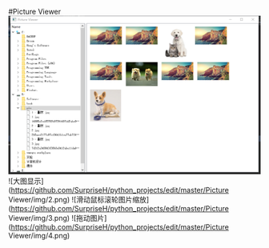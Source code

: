 ﻿#Picture Viewer
![Picture View主界面](https://github.com/SurpriseH/python_projects/blob/master/Picture%20Viewer/img/1.png)
![大图显示](https://github.com/SurpriseH/python_projects/edit/master/Picture Viewer/img/2.png)
![滑动鼠标滚轮图片缩放](https://github.com/SurpriseH/python_projects/edit/master/Picture Viewer/img/3.png)
![拖动图片](https://github.com/SurpriseH/python_projects/edit/master/Picture Viewer/img/4.png)
